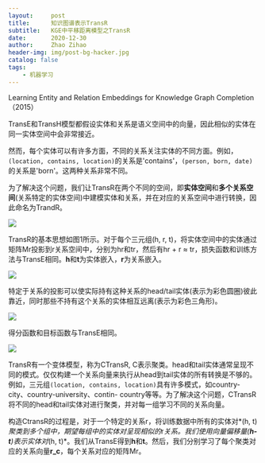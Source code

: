 ```yaml
---
layout:     post
title:      知识图谱表示TransR
subtitle:   KGE中平移距离模型之TransR
date:       2020-12-30
author:     Zhao Zihao
header-img: img/post-bg-hacker.jpg
catalog: false
tags:
    - 机器学习
---
```


Learning Entity and Relation Embeddings for Knowledge Graph Completion（2015）

TransE和TransH模型都假设实体和关系是语义空间中的向量，因此相似的实体在同一实体空间中会非常接近。

然而，每个实体可以有许多方面，不同的关系关注实体的不同方面。例如，`(location, contains, location)`的关系是'contains'，`(person, born, date)`的关系是'born'。这两种关系非常不同。

为了解决这个问题，我们让TransR在两个不同的空间，即**实体空间**和**多个关系空间**(关系特定的实体空间)中建模实体和关系，并在对应的关系空间中进行转换，因此命名为TrandR。

![](https://tva1.sinaimg.cn/large/0081Kckwly1gm3x460wdwj30du06ktaj.jpg)

TransR的基本思想如图1所示。对于每个三元组(h, r, t)，将实体空间中的实体通过矩阵Mr投影到r关系空间中，分别为hr和tr，然后有hr + r ≈ tr，损失函数和训练方法与TransE相同。**h**和**t**为实体嵌入，**r**为关系嵌入。

![](https://tva1.sinaimg.cn/large/0081Kckwly1gm3x4b5o1uj308001twep.jpg)

特定于关系的投影可以使实际持有这种关系的head/tail实体(表示为彩色圆圈)彼此靠近，同时那些不持有这个关系的实体相互远离(表示为彩色三角形)。

![](https://tva1.sinaimg.cn/large/0081Kckwly1gm3x4f7zmkj307w01dmxh.jpg)

得分函数和目标函数与TransE相同。

![](https://tva1.sinaimg.cn/large/0081Kckwly1gm3x50im8rj30ga024gmp.jpg)

TransR有一个变体模型，称为CTransR, C表示聚类。head和tail实体通常呈现不同的模式。仅仅构建一个关系向量来执行从head到tail实体的所有转换是不够的。例如，三元组`(location, contains, location)`具有许多模式，如country-city、country-university、contin- country等等。为了解决这个问题，CTransR将不同的head和tail实体对进行聚类，并对每一组学习不同的关系向量。

构造CtransR的过程是，对于一个特定的关系r，将训练数据中所有的实体对*(h, t)*聚类到多个组中，期望每组中的实体对呈现相似的*r*关系。我们使用向量偏移量(**h-t**)表示实体对*(h, t)*。我们从TransE得到**h**和**t**。然后，我们分别学习了每个聚类对应的关系向量**r_c**，每个关系对应的矩阵Mr。
